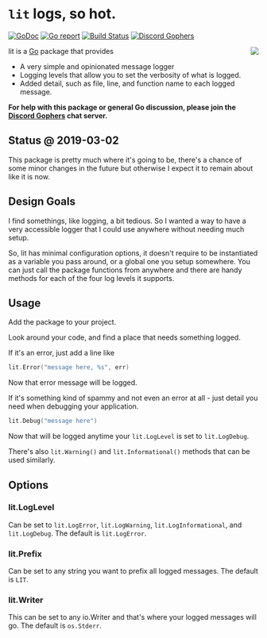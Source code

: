 `lit` logs, so hot.
====
[![GoDoc](https://godoc.org/github.com/bwmarrin/lit?status.svg)](https://godoc.org/github.com/bwmarrin/lit) [![Go report](http://goreportcard.com/badge/bwmarrin/lit)](http://goreportcard.com/report/bwmarrin/lit) [![Build Status](https://travis-ci.org/bwmarrin/lit.svg?branch=master)](https://travis-ci.org/bwmarrin/lit) [![Discord Gophers](https://img.shields.io/badge/Discord%20Gophers-%23info-blue.svg)](https://discord.gg/0f1SbxBZjYq9jLBk)

<img align="right" src="https://source.unsplash.com/400x300/?log,fire">

lit is a [Go](https://golang.org/) package that provides
* A very simple and opinionated message logger
* Logging levels that allow you to set the verbosity of what is logged.
* Added detail, such as file, line, and function name to each logged message.

**For help with this package or general Go discussion, please join the [Discord 
Gophers](https://discord.gg/0f1SbxBZjYq9jLBk) chat server.**

## Status @ 2019-03-02
This package is pretty much where it's going to be, there's a chance of some
minor changes in the future but otherwise I expect it to remain about like it is
now.

## Design Goals
I find somethings, like logging, a bit tedious.  So I wanted a way to have a
very accessible logger that I could use anywhere without needing much setup.  

So, lit has minimal configuration options, it doesn't require to be instantiated
as a variable you pass around, or a global one you setup somewhere.  You can just
call the package functions from anywhere and there are handy methods for each of
the four log levels it supports.

## Usage

Add the package to your project.

Look around your code, and find a place that needs something logged.

If it's an error, just add a line like

```go
lit.Error("message here, %s", err)
```

Now that error message will be logged.  

If it's something kind of spammy and not
even an error at all - just detail you need when debugging your application.


```go
lit.Debug("message here")
```

Now that will be logged anytime your `lit.LogLevel` is set to `lit.LogDebug`.

There's also `lit.Warning()` and `lit.Informational()` methods that can be used 
similarly.

## Options

### lit.LogLevel
Can be set to `lit.LogError`, `lit.LogWarning`, `lit.LogInformational`, and 
`lit.LogDebug`.  The default is `lit.LogError`.

### lit.Prefix
Can be set to any string you want to prefix all logged messages. The default is 
`LIT`.

### lit.Writer
This can be set to any io.Writer and that's where your logged messages will go. 
The default is `os.Stderr`.

